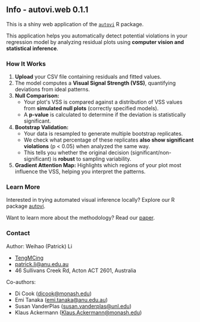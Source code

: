## Info - autovi.web 0.1.1

This is a shiny web application of the [`autovi`](https://github.com/TengMCing/autovi) R package. 

This application helps you automatically detect potential violations in your regression model by analyzing residual plots using **computer vision and statistical inference**.  

### How It Works
1. **Upload** your CSV file containing residuals and fitted values.  
2. The model computes a **Visual Signal Strength (VSS)**, quantifying deviations from ideal patterns.  
3. **Null Comparison:**  
   - Your plot's VSS is compared against a distribution of VSS values from **simulated null plots** (correctly specified models).  
   - A **p-value** is calculated to determine if the deviation is statistically significant.  
4. **Bootstrap Validation:**  
   - Your data is resampled to generate multiple bootstrap replicates.  
   - We check what percentage of these replicates **also show significant violations** (p < 0.05) when analyzed the same way.  
   - This tells you whether the original decision (significant/non-significant) is **robust** to sampling variability.  
5. **Gradient Attention Map:** Highlights which regions of your plot most influence the VSS, helping you interpret the patterns.  

### Learn More

Interested in trying automated visual inference locally? Explore our R package [autovi](https://github.com/TengMCing/autovi).

Want to learn more about the methodology? Read our [paper](https://patrick-li-thesis.netlify.app/03-chap3).

### Contact

Author: Weihao (Patrick) Li

- <i class="fab fa-github" role="presentation" aria-label="github icon"></i> [TengMCing](https://github.com/TengMCing)
- <i class="far fa-envelope" role="presentation" aria-label="envelope icon"></i> [patrick.li@anu.edu.au](mailto:patrick.li@anu.edu.au)
- <i class="fas fa-location-dot" role="presentation" aria-label="location-dot icon"></i> 46 Sullivans Creek Rd, Acton ACT 2601, Australia  

Co-authors:
- Di Cook (dicook@monash.edu)
- Emi Tanaka (emi.tanaka@anu.edu.au)
- Susan VanderPlas (susan.vanderplas@unl.edu)
- Klaus Ackermann (Klaus.Ackermann@monash.edu) 


